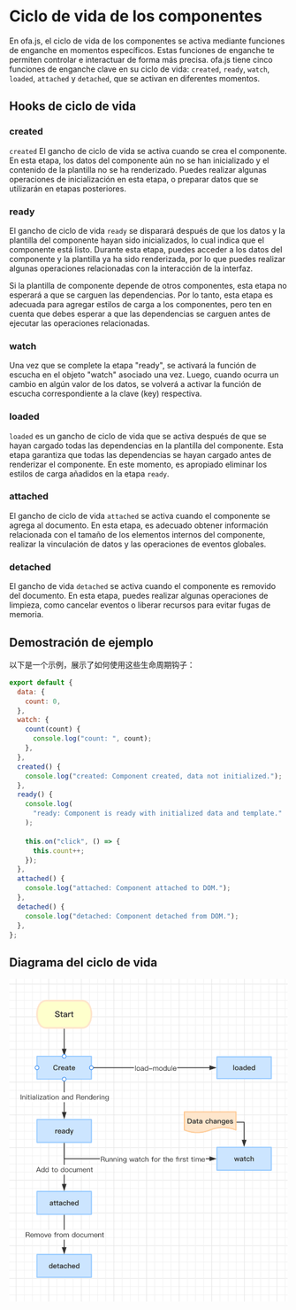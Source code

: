 # Ciclo de vida de los componentes

En ofa.js, el ciclo de vida de los componentes se activa mediante funciones de enganche en momentos específicos. Estas funciones de enganche te permiten controlar e interactuar de forma más precisa. ofa.js tiene cinco funciones de enganche clave en su ciclo de vida: `created`, `ready`, `watch`, `loaded`, `attached` y `detached`, que se activan en diferentes momentos.

## Hooks de ciclo de vida

### created

`created` El gancho de ciclo de vida se activa cuando se crea el componente. En esta etapa, los datos del componente aún no se han inicializado y el contenido de la plantilla no se ha renderizado. Puedes realizar algunas operaciones de inicialización en esta etapa, o preparar datos que se utilizarán en etapas posteriores.

### ready

El gancho de ciclo de vida `ready` se disparará después de que los datos y la plantilla del componente hayan sido inicializados, lo cual indica que el componente está listo. Durante esta etapa, puedes acceder a los datos del componente y la plantilla ya ha sido renderizada, por lo que puedes realizar algunas operaciones relacionadas con la interacción de la interfaz.

Si la plantilla de componente depende de otros componentes, esta etapa no esperará a que se carguen las dependencias. Por lo tanto, esta etapa es adecuada para agregar estilos de carga a los componentes, pero ten en cuenta que debes esperar a que las dependencias se carguen antes de ejecutar las operaciones relacionadas.

### watch

Una vez que se complete la etapa "ready", se activará la función de escucha en el objeto "watch" asociado una vez. Luego, cuando ocurra un cambio en algún valor de los datos, se volverá a activar la función de escucha correspondiente a la clave (key) respectiva.

### loaded

`loaded` es un gancho de ciclo de vida que se activa después de que se hayan cargado todas las dependencias en la plantilla del componente. Esta etapa garantiza que todas las dependencias se hayan cargado antes de renderizar el componente. En este momento, es apropiado eliminar los estilos de carga añadidos en la etapa `ready`.

### attached

El gancho de ciclo de vida `attached` se activa cuando el componente se agrega al documento. En esta etapa, es adecuado obtener información relacionada con el tamaño de los elementos internos del componente, realizar la vinculación de datos y las operaciones de eventos globales.

### detached

El gancho de vida `detached` se activa cuando el componente es removido del documento. En esta etapa, puedes realizar algunas operaciones de limpieza, como cancelar eventos o liberar recursos para evitar fugas de memoria.

## Demostración de ejemplo

以下是一个示例，展示了如何使用这些生命周期钩子：

```javascript
export default {
  data: {
    count: 0,
  },
  watch: {
    count(count) {
      console.log("count: ", count);
    },
  },
  created() {
    console.log("created: Component created, data not initialized.");
  },
  ready() {
    console.log(
      "ready: Component is ready with initialized data and template."
    );

    this.on("click", () => {
      this.count++;
    });
  },
  attached() {
    console.log("attached: Component attached to DOM.");
  },
  detached() {
    console.log("detached: Component detached from DOM.");
  },
};
```

## Diagrama del ciclo de vida

<img src="../../../publics/life-cycle.png" width="512" />
